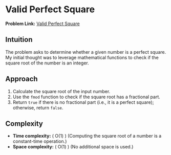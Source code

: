 # Valid Perfect Square

**Problem Link:** [Valid Perfect Square](https://leetcode.com/problems/valid-perfect-square/)

## Intuition
The problem asks to determine whether a given number is a perfect square. My initial thought was to leverage mathematical functions to check if the square root of the number is an integer.

## Approach
1. Calculate the square root of the input number.
2. Use the `fmod` function to check if the square root has a fractional part.
3. Return `true` if there is no fractional part (i.e., it is a perfect square); otherwise, return `false`.

## Complexity
- **Time complexity:** \( O(1) \) (Computing the square root of a number is a constant-time operation.)
- **Space complexity:** \( O(1) \) (No additional space is used.)
